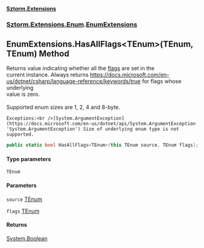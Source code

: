 #### [Sztorm.Extensions](./index.md 'index')
### [Sztorm.Extensions.Enum](./Sztorm-Extensions-Enum.md 'Sztorm.Extensions.Enum').[EnumExtensions](./Sztorm-Extensions-Enum-EnumExtensions.md 'Sztorm.Extensions.Enum.EnumExtensions')
## EnumExtensions.HasAllFlags&lt;TEnum&gt;(TEnum, TEnum) Method
Returns value indicating whether all the [flags](#Sztorm-Extensions-Enum-EnumExtensions-HasAllFlags-TEnum-(TEnum_TEnum)-flags 'Sztorm.Extensions.Enum.EnumExtensions.HasAllFlags&lt;TEnum&gt;(TEnum, TEnum).flags') are set in the  
current instance. Always returns https://docs.microsoft.com/en-us/dotnet/csharp/language-reference/keywords/true for flags whose underlying  
value is zero.<br />  
Supported enum sizes are 1, 2, 4 and 8-byte.  



    Exceptions:<br />[System.ArgumentException](https://docs.microsoft.com/en-us/dotnet/api/System.ArgumentException 'System.ArgumentException') Size of underlying enum type is not supported.  
```csharp
public static bool HasAllFlags<TEnum>(this TEnum source, TEnum flags);
```
#### Type parameters
<a name='Sztorm-Extensions-Enum-EnumExtensions-HasAllFlags-TEnum-(TEnum_TEnum)-TEnum'></a>
`TEnum`  
  
  
#### Parameters
<a name='Sztorm-Extensions-Enum-EnumExtensions-HasAllFlags-TEnum-(TEnum_TEnum)-source'></a>
`source` [TEnum](#Sztorm-Extensions-Enum-EnumExtensions-HasAllFlags-TEnum-(TEnum_TEnum)-TEnum 'Sztorm.Extensions.Enum.EnumExtensions.HasAllFlags&lt;TEnum&gt;(TEnum, TEnum).TEnum')  
  
  
<a name='Sztorm-Extensions-Enum-EnumExtensions-HasAllFlags-TEnum-(TEnum_TEnum)-flags'></a>
`flags` [TEnum](#Sztorm-Extensions-Enum-EnumExtensions-HasAllFlags-TEnum-(TEnum_TEnum)-TEnum 'Sztorm.Extensions.Enum.EnumExtensions.HasAllFlags&lt;TEnum&gt;(TEnum, TEnum).TEnum')  
  
  
#### Returns
[System.Boolean](https://docs.microsoft.com/en-us/dotnet/api/System.Boolean 'System.Boolean')  
  
